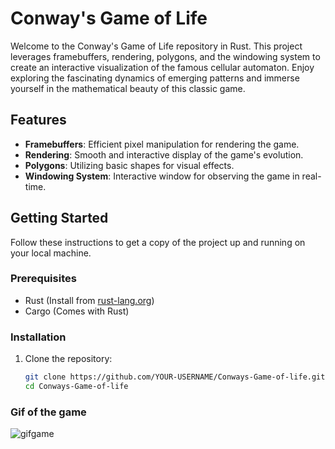 # Conway's Game of Life

Welcome to the Conway's Game of Life repository in Rust. This project leverages framebuffers, rendering, polygons, and the windowing system to create an interactive visualization of the famous cellular automaton. Enjoy exploring the fascinating dynamics of emerging patterns and immerse yourself in the mathematical beauty of this classic game.

## Features

- **Framebuffers**: Efficient pixel manipulation for rendering the game.
- **Rendering**: Smooth and interactive display of the game's evolution.
- **Polygons**: Utilizing basic shapes for visual effects.
- **Windowing System**: Interactive window for observing the game in real-time.

## Getting Started

Follow these instructions to get a copy of the project up and running on your local machine.

### Prerequisites

- Rust (Install from [rust-lang.org](https://www.rust-lang.org/))
- Cargo (Comes with Rust)

### Installation

1. Clone the repository:
   ```bash
   git clone https://github.com/YOUR-USERNAME/Conways-Game-of-life.git
   cd Conways-Game-of-life

### Gif of the game
![gifgame](https://github.com/user-attachments/assets/e4ef3983-5fac-4af8-98c1-6c44c2ee3018)

